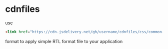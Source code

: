# cdnfiles

use
```html
<link href="https://cdn.jsdelivery.net/gh/username/cdnfiles/css/common-rtl.css">
```
format to apply simple RTL format file to your application
